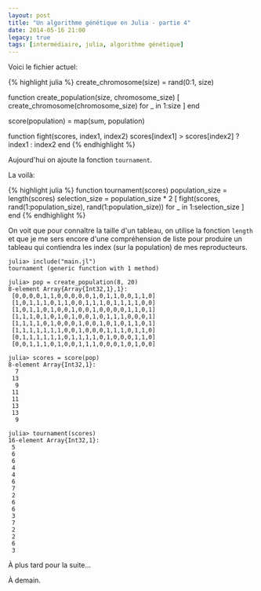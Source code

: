 ```yaml
---
layout: post
title: "Un algorithme génétique en Julia - partie 4"
date: 2014-05-16 21:00
legacy: true
tags: [intermédiaire, julia, algorithme génétique]
---
```




Voici le fichier actuel:

{% highlight julia %}
create_chromosome(size) = rand(0:1, size)

function create_population(size, chromosome_size)
  [ create_chromosome(chromosome_size) for _ in 1:size ]
end

score(population) = map(sum, population)

function fight(scores, index1, index2)
  scores[index1] > scores[index2] ? index1 : index2
end
{% endhighlight %}

Aujourd'hui on ajoute la fonction `tournament`.

<!-- more -->

La voilà:

{% highlight julia %}
function tournament(scores)
  population_size = length(scores)
  selection_size = population_size * 2
  [ fight(scores, rand(1:population_size), rand(1:population_size))
    for _ in 1:selection_size ]
end
{% endhighlight %}

On voit que pour connaître la taille d'un tableau, on utilise la fonction
`length` et que je me sers encore d'une compréhension de liste pour produire
un tableau qui contiendra les index (sur la population) de mes reproducteurs.

    julia> include("main.jl")
    tournament (generic function with 1 method)

    julia> pop = create_population(8, 20)
    8-element Array{Array{Int32,1},1}:
     [0,0,0,0,1,1,0,0,0,0,0,1,0,1,1,0,0,1,1,0]
     [1,0,1,1,1,0,1,1,0,0,1,1,1,0,1,1,1,1,0,0]
     [1,0,1,1,0,1,0,0,1,0,0,1,0,0,0,0,1,1,0,1]
     [1,1,1,0,1,0,1,0,1,0,0,1,0,1,1,1,0,0,0,1]
     [1,1,1,1,0,1,0,0,0,1,0,0,1,0,1,0,1,1,0,1]
     [1,1,1,1,1,1,1,0,0,1,0,0,0,1,1,1,0,1,1,0]
     [0,1,1,1,1,1,1,0,1,1,1,1,0,1,0,0,0,1,1,0]
     [0,0,1,1,1,0,1,0,0,1,1,1,0,0,0,1,0,1,0,0]

    julia> scores = score(pop)
    8-element Array{Int32,1}:
      7
     13
      9
     11
     11
     13
     13
      9

    julia> tournament(scores)
    16-element Array{Int32,1}:
     5
     6
     6
     4
     4
     6
     7
     2
     6
     6
     3
     7
     2
     2
     6
     3

À plus tard pour la suite…



À demain.



